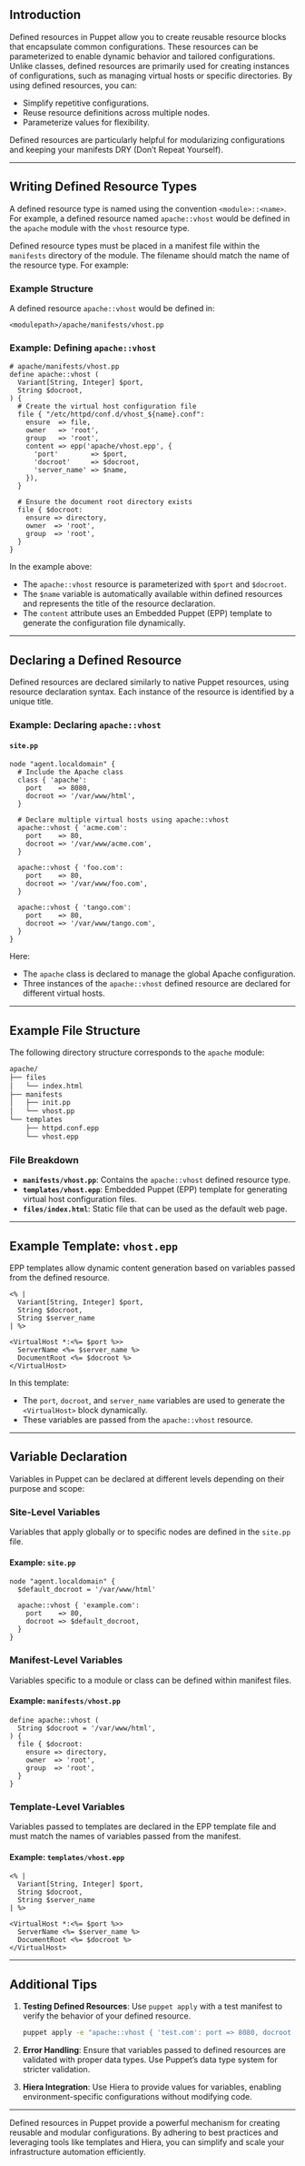 ## Introduction

Defined resources in Puppet allow you to create reusable resource blocks that encapsulate common configurations. These resources can be parameterized to enable dynamic behavior and tailored configurations. Unlike classes, defined resources are primarily used for creating instances of configurations, such as managing virtual hosts or specific directories. By using defined resources, you can:

- Simplify repetitive configurations.
- Reuse resource definitions across multiple nodes.
- Parameterize values for flexibility.

Defined resources are particularly helpful for modularizing configurations and keeping your manifests DRY (Don’t Repeat Yourself).

---

## Writing Defined Resource Types

A defined resource type is named using the convention `<module>::<name>`. For example, a defined resource named `apache::vhost` would be defined in the `apache` module with the `vhost` resource type.

Defined resource types must be placed in a manifest file within the `manifests` directory of the module. The filename should match the name of the resource type. For example:

### Example Structure

A defined resource `apache::vhost` would be defined in:

```
<modulepath>/apache/manifests/vhost.pp
```

### Example: Defining `apache::vhost`

```puppet
# apache/manifests/vhost.pp
define apache::vhost (
  Variant[String, Integer] $port,
  String $docroot,
) {
  # Create the virtual host configuration file
  file { "/etc/httpd/conf.d/vhost_${name}.conf":
    ensure  => file,
    owner   => 'root',
    group   => 'root',
    content => epp('apache/vhost.epp', {
      'port'        => $port,
      'docroot'     => $docroot,
      'server_name' => $name,
    }),
  }

  # Ensure the document root directory exists
  file { $docroot:
    ensure => directory,
    owner  => 'root',
    group  => 'root',
  }
}
```

In the example above:

- The `apache::vhost` resource is parameterized with `$port` and `$docroot`.
- The `$name` variable is automatically available within defined resources and represents the title of the resource declaration.
- The `content` attribute uses an Embedded Puppet (EPP) template to generate the configuration file dynamically.

---

## Declaring a Defined Resource

Defined resources are declared similarly to native Puppet resources, using resource declaration syntax. Each instance of the resource is identified by a unique title.

### Example: Declaring `apache::vhost`

#### `site.pp`

```puppet
node "agent.localdomain" {
  # Include the Apache class
  class { 'apache':
    port    => 8080,
    docroot => '/var/www/html',
  }

  # Declare multiple virtual hosts using apache::vhost
  apache::vhost { 'acme.com':
    port    => 80,
    docroot => '/var/www/acme.com',
  }

  apache::vhost { 'foo.com':
    port    => 80,
    docroot => '/var/www/foo.com',
  }

  apache::vhost { 'tango.com':
    port    => 80,
    docroot => '/var/www/tango.com',
  }
}
```

Here:

- The `apache` class is declared to manage the global Apache configuration.
- Three instances of the `apache::vhost` defined resource are declared for different virtual hosts.

---

## Example File Structure

The following directory structure corresponds to the `apache` module:

```bash
apache/
├── files
│   └── index.html
├── manifests
│   ├── init.pp
│   └── vhost.pp
└── templates
    ├── httpd.conf.epp
    └── vhost.epp
```

### File Breakdown

- **`manifests/vhost.pp`**: Contains the `apache::vhost` defined resource type.
- **`templates/vhost.epp`**: Embedded Puppet (EPP) template for generating virtual host configuration files.
- **`files/index.html`**: Static file that can be used as the default web page.

---

## Example Template: `vhost.epp`

EPP templates allow dynamic content generation based on variables passed from the defined resource.

```epp
<% |
  Variant[String, Integer] $port,
  String $docroot,
  String $server_name
| %>

<VirtualHost *:<%= $port %>>
  ServerName <%= $server_name %>
  DocumentRoot <%= $docroot %>
</VirtualHost>
```

In this template:

- The `port`, `docroot`, and `server_name` variables are used to generate the `<VirtualHost>` block dynamically.
- These variables are passed from the `apache::vhost` resource.

---

## Variable Declaration

Variables in Puppet can be declared at different levels depending on their purpose and scope:

### Site-Level Variables

Variables that apply globally or to specific nodes are defined in the `site.pp` file.

#### Example: `site.pp`

```puppet
node "agent.localdomain" {
  $default_docroot = '/var/www/html'

  apache::vhost { 'example.com':
    port    => 80,
    docroot => $default_docroot,
  }
}
```

### Manifest-Level Variables

Variables specific to a module or class can be defined within manifest files.

#### Example: `manifests/vhost.pp`

```puppet
define apache::vhost (
  String $docroot = '/var/www/html',
) {
  file { $docroot:
    ensure => directory,
    owner  => 'root',
    group  => 'root',
  }
}
```

### Template-Level Variables

Variables passed to templates are declared in the EPP template file and must match the names of variables passed from the manifest.

#### Example: `templates/vhost.epp`

```epp
<% |
  Variant[String, Integer] $port,
  String $docroot,
  String $server_name
| %>

<VirtualHost *:<%= $port %>>
  ServerName <%= $server_name %>
  DocumentRoot <%= $docroot %>
</VirtualHost>
```

---

## Additional Tips

1. **Testing Defined Resources**: Use `puppet apply` with a test manifest to verify the behavior of your defined resource.
    
    ```bash
    puppet apply -e "apache::vhost { 'test.com': port => 8080, docroot => '/var/www/test.com' }"
    ```
    
2. **Error Handling**: Ensure that variables passed to defined resources are validated with proper data types. Use Puppet’s data type system for stricter validation.
    
3. **Hiera Integration**: Use Hiera to provide values for variables, enabling environment-specific configurations without modifying code.
    

---

Defined resources in Puppet provide a powerful mechanism for creating reusable and modular configurations. By adhering to best practices and leveraging tools like templates and Hiera, you can simplify and scale your infrastructure automation efficiently.